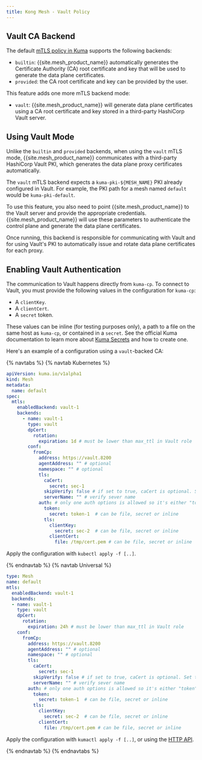 ```yaml
---
title: Kong Mesh - Vault Policy
---
```


## Vault CA Backend

The default [mTLS policy in Kuma](https://kuma.io/docs/latest/policies/mutual-tls/)
supports the following backends:

* `builtin`: {{site.mesh_product_name}} automatically generates the Certificate
Authority (CA) root certificate and key that will be used to generate the data
plane certificates.
* `provided`: the CA root certificate and key can be provided by the user.

This feature adds one more mTLS backend mode:

* `vault`: {{site.mesh_product_name}} will generate data plane certificates
using a CA root certificate and key stored in a third-party HashiCorp Vault
server.

## Using Vault Mode

Unlike the `builtin` and `provided` backends, when using the `vault` mTLS mode,
{{site.mesh_product_name}} communicates with a third-party HashiCorp Vault PKI,
which generates the data plane proxy certificates automatically.

The `vault` mTLS backend expects a `kuma-pki-${MESH_NAME}` PKI already
configured in Vault. For example, the PKI path for a mesh named `default` would
be `kuma-pki-default`.

To use this feature, you also need to point {{site.mesh_product_name}} to the
Vault server and provide the appropriate credentials. {{site.mesh_product_name}}
will use these parameters to authenticate the control plane and generate the
data plane certificates.

Once running, this backend is responsible for communicating with Vault and for
using Vault's PKI to automatically issue and rotate data plane certificates for
each proxy.

## Enabling Vault Authentication

The communication to Vault happens directly from `kuma-cp`. To connect to
Vault, you must provide the following values in the configuration for `kuma-cp`:

* A `clientKey`.
* A `clientCert`.
* A `secret` token.

These values can be inline (for testing purposes only), a path to a file on the
same host as `kuma-cp`, or contained in a `secret`. See the official Kuma
documentation to learn more about [Kuma Secrets](https://kuma.io/docs/latest/documentation/secrets/)
and how to create one.

Here's an example of a configuration using a `vault`-backed CA:

{% navtabs %}
{% navtab Kubernetes %}

```yaml
apiVersion: kuma.io/v1alpha1
kind: Mesh
metadata:
  name: default
spec:
  mtls:
    enabledBackend: vault-1
    backends:
      - name: vault-1
        type: vault
        dpCert:
          rotation:
            expiration: 1d # must be lower than max_ttl in Vault role
        conf:
          fromCp:
            address: https://vault.8200
            agentAddress: "" # optional
            namespace: "" # optional
            tls:
              caCert:
                secret: sec-1
              skipVerify: false # if set to true, caCert is optional. Set to true only for development
              serverName: "" # verify sever name
            auth: # only one auth options is allowed so it's either "token" or "tls"
              token:
                secret: token-1  # can be file, secret or inline
              tls:
                clientKey:
                  secret: sec-2  # can be file, secret or inline
                clientCert:
                  file: /tmp/cert.pem # can be file, secret or inline
```

Apply the configuration with `kubectl apply -f [..]`.

{% endnavtab %}
{% navtab Universal %}

```yaml
type: Mesh
name: default
mtls:
  enabledBackend: vault-1
  backends:
  - name: vault-1
    type: vault
    dpCert:
      rotation:
        expiration: 24h # must be lower than max_ttl in Vault role
    conf:
      fromCp:
        address: https://vault.8200
        agentAddress: "" # optional
        namespace: "" # optional
        tls:
          caCert:
            secret: sec-1
          skipVerify: false # if set to true, caCert is optional. Set to true only for development
          serverName: "" # verify sever name
        auth: # only one auth options is allowed so it's either "token" or "tls"
          token:
            secret: token-1  # can be file, secret or inline
          tls:
            clientKey:
              secret: sec-2  # can be file, secret or inline
            clientCert:
              file: /tmp/cert.pem # can be file, secret or inline
```

Apply the configuration with `kumactl apply -f [..]`, or using the [HTTP API](https://kuma.io/docs/latest/documentation/http-api).

{% endnavtab %}
{% endnavtabs %}
